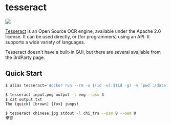 tesseract
=========

![](https://badge.imagelayers.io/vimagick/tesseract:latest.svg)

[Tesseract][1] is an Open Source OCR engine, available under the Apache 2.0
license. It can be used directly, or (for programmers) using an API. It
supports a wide variety of languages.

Tesseract doesn't have a built-in GUI, but there are several available from the
3rdParty page.

Quick Start
-----------

```bash
$ alias tesseract='docker run --rm -u $(id -u):$(id -g) -v `pwd`:/data -w /data vimagick/tesseract'

$ tesseract input.png output -l eng --psm 3
$ cat output.txt
The (quick) [brown] {fox} jumps!

$ tesseract chinese.jpg stdout -l chi_tra --psm 8 --oem 0
學習
```

[1]: https://github.com/tesseract-ocr/tesseract
